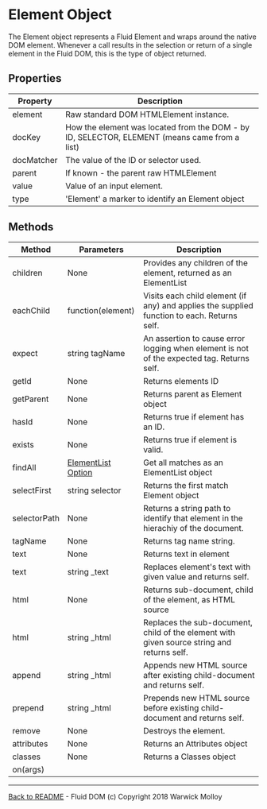 # Element Object

The Element object represents a Fluid Element and
wraps around the native DOM element.  Whenever a call
results in the selection or return of a single element
in the Fluid DOM, this is the type of object returned.

## Properties

| Property | Description |
|----------|-------------|
| element  | Raw standard DOM HTMLElement instance. |
| docKey   | How the element was located from the DOM - by ID, SELECTOR, ELEMENT (means came from a list) |
| docMatcher | The value of the ID or selector used. |
| parent   | If known - the parent raw HTMLElement |
| value    | Value of an input element. |
| type     | 'Element' a marker to identify an Element object |

## Methods
|  Method   | Parameters    | Description       |
|-----------|---------------|-------------------|
| children  | None          | Provides any children of the element, returned as an ElementList |
| eachChild | function(element) | Visits each child element (if any) and applies the supplied function to each. Returns self. |
| expect    | string tagName | An assertion to cause error logging when element is not of the expected tag. Returns self.          |
| getId     | None          | Returns elements ID               |
| getParent | None          | Returns parent as Element object  | 
| hasId     | None          | Returns true if element has an ID.|
| exists    | None          | Returns true if element is valid. |
| findAll   | [ElementList Option](ElementListOptions.md) | Get all matches as an ElementList object | 
| selectFirst | string selector | Returns the first match Element object |
| selectorPath | None | Returns a string path to identify that element in the hierachiy of the document. |
| tagName   | None          | Returns tag name string. |
| text      | None          | Returns text in element |
| text      | string _text  | Replaces element's text with given value and returns self. |
| html      | None | Returns sub-document, child of the element, as HTML source |
| html      | string _html  | Replaces the sub-document, child of the element with given source string and returns self. |
| append    | string _html  | Appends new HTML source after existing child-document and returns self. |
| prepend   | string _html  | Prepends new HTML source before existing child-document and returns self. |
| remove    | None          | Destroys the element. |
| attributes | None         | Returns an Attributes object |
| classes   | None          | Returns a Classes object |
| on(args)

----
[Back to README](./README.md) - Fluid DOM (c) Copyright 2018 Warwick Molloy
